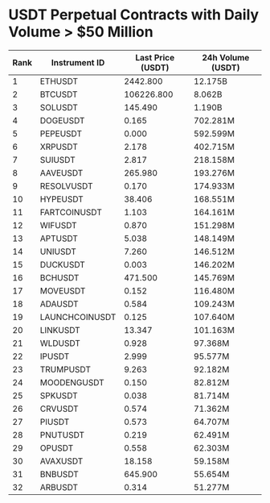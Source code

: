 # USDT Perpetual Contracts with Daily Volume > $50 Million

| Rank | Instrument ID | Last Price (USDT) | 24h Volume (USDT) |
|------|---------------|-------------------|-------------------|
| 1 | ETHUSDT | 2442.800 | 12.175B |
| 2 | BTCUSDT | 106226.800 | 8.062B |
| 3 | SOLUSDT | 145.490 | 1.190B |
| 4 | DOGEUSDT | 0.165 | 702.281M |
| 5 | PEPEUSDT | 0.000 | 592.599M |
| 6 | XRPUSDT | 2.178 | 402.715M |
| 7 | SUIUSDT | 2.817 | 218.158M |
| 8 | AAVEUSDT | 265.980 | 193.276M |
| 9 | RESOLVUSDT | 0.170 | 174.933M |
| 10 | HYPEUSDT | 38.406 | 168.551M |
| 11 | FARTCOINUSDT | 1.103 | 164.161M |
| 12 | WIFUSDT | 0.870 | 151.298M |
| 13 | APTUSDT | 5.038 | 148.149M |
| 14 | UNIUSDT | 7.260 | 146.512M |
| 15 | DUCKUSDT | 0.003 | 146.202M |
| 16 | BCHUSDT | 471.500 | 145.769M |
| 17 | MOVEUSDT | 0.152 | 116.480M |
| 18 | ADAUSDT | 0.584 | 109.243M |
| 19 | LAUNCHCOINUSDT | 0.125 | 107.640M |
| 20 | LINKUSDT | 13.347 | 101.163M |
| 21 | WLDUSDT | 0.928 | 97.368M |
| 22 | IPUSDT | 2.999 | 95.577M |
| 23 | TRUMPUSDT | 9.263 | 92.182M |
| 24 | MOODENGUSDT | 0.150 | 82.812M |
| 25 | SPKUSDT | 0.038 | 81.714M |
| 26 | CRVUSDT | 0.574 | 71.362M |
| 27 | PIUSDT | 0.573 | 64.707M |
| 28 | PNUTUSDT | 0.219 | 62.491M |
| 29 | OPUSDT | 0.558 | 62.303M |
| 30 | AVAXUSDT | 18.158 | 59.158M |
| 31 | BNBUSDT | 645.900 | 55.654M |
| 32 | ARBUSDT | 0.314 | 51.277M |
